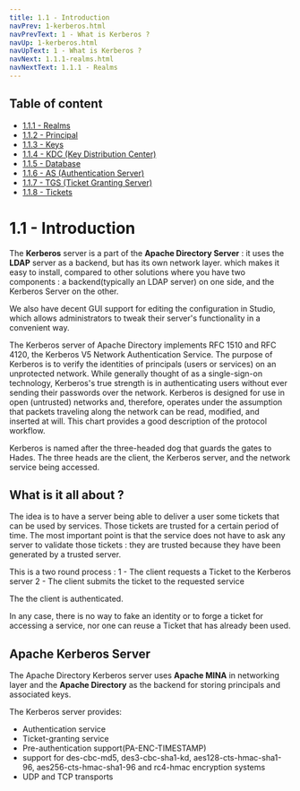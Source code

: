 ```yaml
---
title: 1.1 - Introduction
navPrev: 1-kerberos.html
navPrevText: 1 - What is Kerberos ?
navUp: 1-kerberos.html
navUpText: 1 - What is Kerberos ?
navNext: 1.1.1-realms.html
navNextText: 1.1.1 - Realms
---
```


## Table of content

* [1.1.1 - Realms](1.1.1-realms.html)
* [1.1.2 - Principal](1.1.2-principals.html)
* [1.1.3 - Keys](1.1.3-keys.html)
* [1.1.4 - KDC (Key Distribution Center)](1.1.4-kdc.html)
* [1.1.5 - Database](1.1.5-database.html)
* [1.1.6 - AS (Authentication Server)](1.1.6-as.html)
* [1.1.7 - TGS (Ticket Granting Server)](1.1.7-tgs.html)
* [1.1.8 - Tickets](1.1.8-tickets.html)

# 1.1 - Introduction

The **Kerberos** server is a part of the **Apache Directory Server** : it uses the **LDAP** server as a backend, but has its own network layer. which makes it easy to install, compared to other solutions where you have two components : a backend(typically an LDAP server) on one side, and the Kerberos Server on the other.

We also have decent GUI support for editing the configuration in Studio, which allows administrators to tweak their server's functionality in a convenient way.

The Kerberos server of Apache Directory implements RFC 1510 and RFC 4120, the Kerberos V5 Network Authentication Service. The purpose of Kerberos is to verify the identities of principals (users or services) on an unprotected network. While generally thought of as a single-sign-on technology, Kerberos's true strength is in authenticating users without ever sending their passwords over the network. Kerberos is designed for use in open (untrusted) networks and, therefore, operates under the assumption that packets traveling along the network can be read, modified, and inserted at will. This chart provides a good description of the protocol workflow.

Kerberos is named after the three-headed dog that guards the gates to Hades. The three heads are the client, the Kerberos server, and the network service being accessed.

## What is it all about ?

The idea is to have a server being able to deliver a user some tickets that can be used by services. Those tickets are trusted for a certain period of time. The most important point is that the service does not have to ask any server to validate those tickets : they are trusted because they have been generated by a trusted server.

This is a two round process :
1 - The client requests a Ticket to the Kerberos server
2 - The client submits the ticket to the requested service

The the client is authenticated.

In any case, there is no way to fake an identity or to forge a ticket for accessing a service, nor one can reuse a Ticket that has already been used.

## Apache Kerberos Server

The Apache Directory Kerberos server uses **Apache MINA** in networking layer and the **Apache Directory** as the backend
for storing principals and associated keys.

The Kerberos server provides:

* Authentication service
* Ticket-granting service
* Pre-authentication support(PA-ENC-TIMESTAMP)
* support for des-cbc-md5, des3-cbc-sha1-kd, aes128-cts-hmac-sha1-96, aes256-cts-hmac-sha1-96 and rc4-hmac encryption systems
* UDP and TCP transports